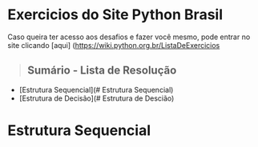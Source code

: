 # Exercicios do Site Python Brasil

Caso queira ter acesso aos desafios e fazer você mesmo, pode entrar no site clicando [aqui] (https://wiki.python.org.br/ListaDeExercicios

> ## Sumário - Lista de Resolução

+ [Estrutura Sequencial](# Estrutura Sequencial)
+ [Estrutura de Decisão](# Estrutura de Descião)

# Estrutura Sequencial